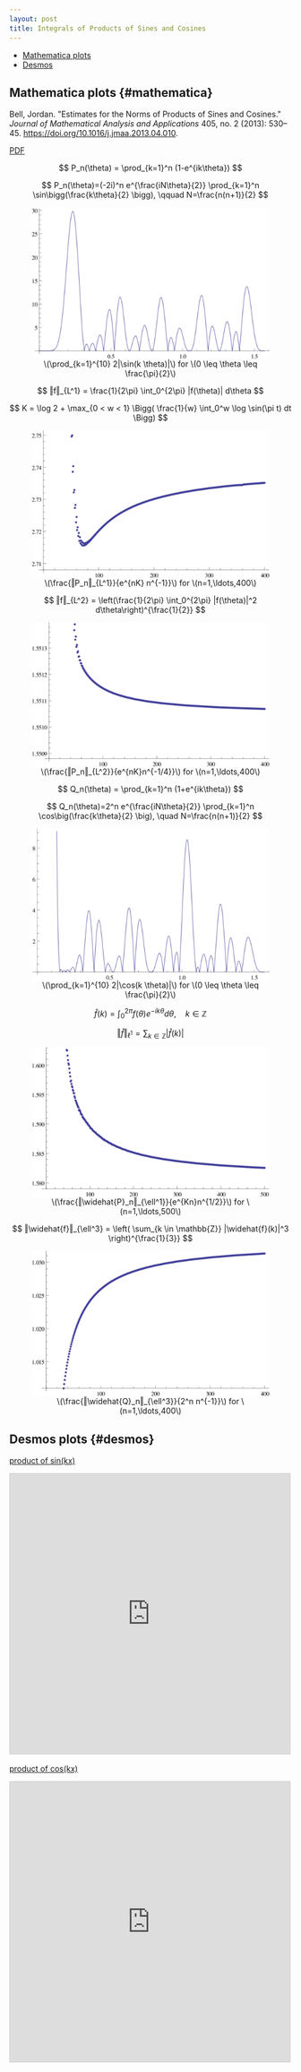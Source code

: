```yaml
---
layout: post
title: Integrals of Products of Sines and Cosines
---
```


- [Mathematica plots](#mathematica)
- [Desmos](#desmos)

## Mathematica plots {#mathematica}

Bell, Jordan. "Estimates for the Norms of Products of Sines and Cosines." *Journal of Mathematical Analysis and Applications* 405, no. 2 (2013): 530–45. <https://doi.org/10.1016/j.jmaa.2013.04.010>.

[PDF](/assets/pdfs/1-s2.0-S0022247X13003193-main.pdf)

$$
P_n(\theta) = \prod_{k=1}^n (1-e^{ik\theta})
$$

$$
P_n(\theta)=(-2i)^n e^{\frac{iN\theta}{2}} \prod_{k=1}^n \sin\bigg(\frac{k\theta}{2} \bigg), \qquad N=\frac{n(n+1)}{2}
$$

<figure>
    <img src="/assets/images/sineproduct/sine10plot.png" alt="Plot of sine product for n=1 to 10" style="display:block;margin-left:auto;margin-right:auto;">
    <figcaption align="center">
        \(\prod_{k=1}^{10} 2|\sin(k \theta)|\) for \(0 \leq \theta \leq \frac{\pi}{2}\)
    </figcaption>
</figure>



$$
‖f‖_{L^1} = \frac{1}{2\pi} \int_0^{2\pi} |f(\theta)| d\theta
$$


$$
K = \log 2 + \max_{0 < w < 1} \Bigg( \frac{1}{w} \int_0^w \log \sin(\pi t) dt \Bigg)
$$

<figure>
    <img src="/assets/images/sineproduct/L1plot1to400.png" alt="Plot of sine product L1 norms for n=1 to 400" style="display:block;margin-left:auto;margin-right:auto;">
    <figcaption align="center">
        \(\frac{‖P_n‖_{L^1}}{e^{nK} n^{-1}}\) for \(n=1,\ldots,400\)
    </figcaption>
</figure>

$$
‖f‖_{L^2} = \left(\frac{1}{2\pi} \int_0^{2\pi} |f(\theta)|^2 d\theta\right)^{\frac{1}{2}}
$$

<figure>
    <img src="/assets/images/sineproduct/L2plot1to400.png" alt="Plot of sine product L2 norms for n=1 to 400" style="display:block;margin-left:auto;margin-right:auto;">
    <figcaption align="center">
        \(\frac{‖P_n‖_{L^2}}{e^{nK}n^{-1/4}}\) for \(n=1,\ldots,400\)
    </figcaption>
</figure>

$$
Q_n(\theta) = \prod_{k=1}^n (1+e^{ik\theta})
$$

$$
Q_n(\theta)=2^n e^{\frac{iN\theta}{2}} \prod_{k=1}^n \cos\big(\frac{k\theta}{2} \big),
\quad N=\frac{n(n+1)}{2}
$$

<figure>
    <img src="/assets/images/sineproduct/cosine10plot.png" alt="Plot of cosine product for n=1 to 10" style="display:block;margin-left:auto;margin-right:auto;">
    <figcaption align="center">
        \(\prod_{k=1}^{10} 2|\cos(k \theta)|\) for \(0 \leq \theta \leq \frac{\pi}{2}\)
    </figcaption>
</figure>

$$
\widehat{f}(k) = \int_0^{2\pi} f(\theta) e^{-ik\theta} d\theta,\quad k \in \mathbb{Z}
$$

$$
‖\widehat{f}‖_{\ell^1} = \sum_{k \in \mathbb{Z}} |\widehat{f}(k)|
$$

<figure>
    <img src="/assets/images/sineproduct/ell1Pn1to500.png" alt="Plot of l1 norms of Fourier coefficients of Pn for n=1 to 500" style="display:block;margin-left:auto;margin-right:auto;">
    <figcaption align="center">
        \(\frac{‖\widehat{P}_n‖_{\ell^1}}{e^{Kn}n^{1/2}}\) for \(n=1,\ldots,500\)
    </figcaption>
</figure>

$$
‖\widehat{f}‖_{\ell^3} = \left( \sum_{k \in \mathbb{Z}} |\widehat{f}(k)|^3 \right)^{\frac{1}{3}}
$$

<figure>
    <img src="/assets/images/sineproduct/ell3Qn1to400.png" alt="Plot of l3 norms of Fourier coefficients of Qn for n=1 to 400" style="display:block;margin-left:auto;margin-right:auto;">
    <figcaption align="center">
        \(\frac{‖\widehat{Q}_n‖_{\ell^3}}{2^n n^{-1}}\) for \(n=1,\ldots,400\)
    </figcaption>
</figure>


## Desmos plots {#desmos}

[product of sin(kx)](https://www.desmos.com/calculator/q3l1aqdwb5)

<iframe src="https://www.desmos.com/calculator/q3l1aqdwb5?embed" width="500" height="500" style="border: 1px solid #ccc" frameborder=0></iframe>

[product of cos(kx)](https://www.desmos.com/calculator/rjyyiy0ibs)

<iframe src="https://www.desmos.com/calculator/rjyyiy0ibs?embed" width="500" height="500" style="border: 1px solid #ccc" frameborder=0></iframe>